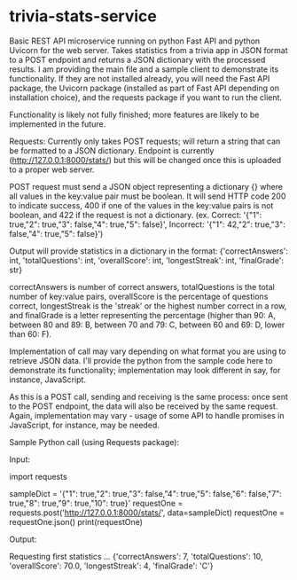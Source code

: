 # trivia-stats-service
Basic REST API microservice running on python Fast API and python Uvicorn for the web server. Takes statistics from a trivia app in JSON format to a POST endpoint and returns a JSON dictionary with the processed results. I am providing the main file and a sample client to demonstrate its functionality. If they are not installed already, you will need the Fast API package, the Uvicorn package (installed as part of Fast API depending on installation choice), and the requests package if you want to run the client.

Functionality is likely not fully finished; more features are likely to be implemented in the future.

Requests:
Currently only takes POST requests; will return a string that can be formatted to a JSON dictionary. Endpoint is currently (http://127.0.0.1:8000/stats/) but this will be changed once this is uploaded to a proper web server.

POST request must send a JSON object representing a dictionary {} where all values in the key:value pair must be boolean. It will send HTTP code 200 to indicate success, 400 if one of the values in the key:value pairs is not boolean, and 422 if the request is not a dictionary. 
(ex. Correct: '{"1": true,"2": true,"3": false,"4": true,"5": false}', Incorrect: '{"1": 42,"2": true,"3": false,"4": true,"5": false}')

Output will provide statistics in a dictionary in the format: {'correctAnswers': int, 'totalQuestions': int, 'overallScore': int, 'longestStreak': int, 'finalGrade': str}

correctAnswers is number of correct answers, totalQuestions is the total number of key:value pairs, overallScore is the percentage of questions correct, longestStreak is the 'streak' or the highest number correct in a row, and finalGrade is a letter representing the percentage (higher than 90: A, between 80 and 89: B, between 70  and 79: C, between 60 and 69: D, lower than 60: F).   

Implementation of call may vary depending on what format you are using to retrieve JSON data. I'll provide the python from the sample code here to demonstrate its functionality; implementation may look different in say, for instance, JavaScript.

As this is a POST call, sending and receiving is the same process: once sent to the POST endpoint, the data will also be received by the same request. Again, implementation may vary - usage of some API to handle promises in JavaScript, for instance, may be needed.

Sample Python call (using Requests package):

Input:

import requests

sampleDict = '{"1": true,"2": true,"3": false,"4": true,"5": false,"6": false,"7": true,"8": true,"9": true,"10": true}'
requestOne = requests.post('http://127.0.0.1:8000/stats/', data=sampleDict)
requestOne = requestOne.json()
print(requestOne)

Output:

Requesting first statistics ...
{'correctAnswers': 7, 'totalQuestions': 10, 'overallScore': 70.0, 'longestStreak': 4, 'finalGrade': 'C'}

